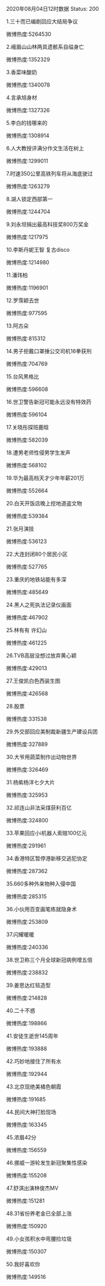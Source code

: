 2020年08月04日12时数据
Status: 200

1.三十而已编剧回应大结局争议

微博热度:5264530

2.峨眉山山林两具遗骸系自缢身亡

微博热度:1352329

3.香菜味酸奶

微博热度:1340078

4.言承旭身材

微博热度:1327326

5.李白的钱哪来的

微博热度:1308914

6.人大教授评满分作文生活在树上

微博热度:1299011

7.时速350公里高铁列车将从海底驶过

微博热度:1263279

8.湖人锁定西部第一

微博热度:1244704

9.刘永坦捐出最高科技奖800万奖金

微博热度:1217975

10.李斯丹妮王智 复古disco

微博热度:1214980

11.潘玮柏

微博热度:1196901

12.罗霈颖去世

微博热度:977595

13.阿古朵

微博热度:815312

14.男子拒戴口罩捶公交司机16拳获刑

微博热度:704769

15.台风黑格比

微博热度:596608

16.世卫警告新冠可能永远没有特效药

微博热度:596104

17.关晓彤探班鹿晗

微博热度:582039

18.遭男老师性侵男学生发声

微博热度:568102

19.华为最高档天才少年年薪201万

微博热度:552664

20.白天开饭店晚上挖地道盗文物

微博热度:539384

21.张月演技

微博热度:536123

22.大连封闭80个居民小区

微博热度:527765

23.重庆的地铁站能有多深

微博热度:485649

24.黑人之死执法记录仪画面

微博热度:467902

25.林有有 许幻山

微博热度:461225

26.TVB高层没想过放弃黄心颖

微博热度:429013

27.王俊凯白色西装生图

微博热度:426568

28.股票

微博热度:331538

29.外交部回应美制裁新疆生产建设兵团

微博热度:327889

30.大爷用蔬菜制作出动物世界

微博热度:326469

31.杨紫杨洋七夕大片

微博热度:325953

32.祁连山非法采煤获利百亿

微博热度:324800

33.苹果回应小i机器人索赔100亿元

微博热度:291961

34.香港特区暂停港新移交逃犯协定

微博热度:287362

35.660多种外来物种入侵中国

微博热度:285315

36.小伙用百变画笔练就隐身术

微博热度:253809

37.闪耀暖暖

微博热度:240336

38.世卫称三个月全球新冠病例增五倍

微博热度:238832

39.姜思达红毯造型

微博热度:214828

40.二十不惑

微博热度:198866

41.安徒生逝世145周年

微博热度:193888

42.巧妙地接住了所有水

微博热度:192944

43.北京现绝美橘色朝霞

微博热度:191685

44.民间大神打脸现场

微博热度:163345

45.浓眉42分

微博热度:156559

46.挪威一游轮发生新冠聚集性感染

微博热度:155208

47.舒淇出演林俊杰MV

微博热度:151281

48.31省份养老金已全部上涨

微博热度:150920

49.小女孩积水中弯腰捡垃圾

微博热度:150307

50.我好喜欢你

微博热度:149516

